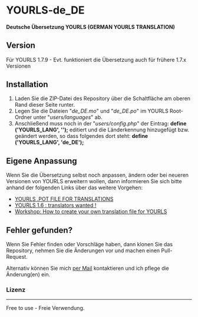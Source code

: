 YOURLS-de_DE
============

#### Deutsche Übersetzung YOURLS **(GERMAN YOURLS TRANSLATION)**

## Version

Für YOURLS 1.7.9 - Evt. funktioniert die Übersetzung auch für frühere 1.7.x Versionen

## Installation

1) Laden Sie die ZIP-Datei des Repository über die Schaltfläche am oberen Rand dieser Seite runter.
2) Legen Sie die Dateien "*de_DE.mo*" und "*de_DE.po*" im YOURLS Root-Ordner unter "*users/languages*" ab.
3) Anschließend muss noch in der "*users/config.php*" der Eintrag: **define ('YOURLS_LANG', '');** editiert
   und die Länderkennung hinzugefügt bzw. geändert werden, so dass folgendes dort steht: **define ('YOURLS_LANG', 'de_DE');**

## Eigene Anpassung
Wenn Sie die Übersetzung selbst noch anpassen, ändern oder bei neueren Versionen von YOURLS erweitern wollen, dann
informieren Sie sich bitte anhand der folgenden Links über das weitere Vorgehen:
  * [YOURLS .POT FILE FOR TRANSLATIONS](https://github.com/YOURLS/YOURLS.pot)
  * [YOURLS 1.6 : translators wanted !](http://blog.yourls.org/2013/02/yourls-1-6-translators-wanted/)
  * [Workshop: How to create your own translation file for YOURLS](http://blog.yourls.org/2013/02/workshop-how-to-create-your-own-translation-file-for-yourls/)

## Fehler gefunden?
Wenn Sie Fehler finden oder Vorschläge haben, dann klonen Sie das Repository, nehmen Sie die Änderungen vor und machen
einen Pull-Request.

Alternativ können Sie mich [per Mail](admin@progasoft.de) kontaktieren und ich pflege die Änderung(en) ein.

### Lizenz
--------
Free to use - Freie Verwendung. 
